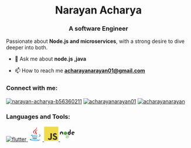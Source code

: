 <h1 align="center"> Narayan Acharya</h1>
<h3 align="center">A  software Engineer</h3>

Passionate about **Node.js and microservices**, with a strong desire to dive deeper into both.

- 💬 Ask me about **node.js ,java**

- 📫 How to reach me **acharayanarayan01@gmail.com**

<h3 align="left">Connect with me:</h3>
<p align="left">
<a href="https://linkedin.com/in/narayan-acharya-b56360211" target="blank"><img align="center" src="https://raw.githubusercontent.com/rahuldkjain/github-profile-readme-generator/master/src/images/icons/Social/linked-in-alt.svg" alt="narayan-acharya-b56360211" height="30" width="40" /></a>
<a href="https://fb.com/acharayanarayan01" target="blank"><img align="center" src="https://raw.githubusercontent.com/rahuldkjain/github-profile-readme-generator/master/src/images/icons/Social/facebook.svg" alt="acharayanarayan01" height="30" width="40" /></a>
<a href="https://instagram.com/acharayanarayan" target="blank"><img align="center" src="https://raw.githubusercontent.com/rahuldkjain/github-profile-readme-generator/master/src/images/icons/Social/instagram.svg" alt="acharayanarayan" height="30" width="40" /></a>
</p>

<h3 align="left">Languages and Tools:</h3>
<p align="left"> <a href="https://flutter.dev" target="_blank" rel="noreferrer"> <img src="https://www.vectorlogo.zone/logos/flutterio/flutterio-icon.svg" alt="flutter" width="40" height="40"/> </a> <a href="https://www.java.com" target="_blank" rel="noreferrer"> <img src="https://raw.githubusercontent.com/devicons/devicon/master/icons/java/java-original.svg" alt="java" width="40" height="40"/> </a> <a href="https://developer.mozilla.org/en-US/docs/Web/JavaScript" target="_blank" rel="noreferrer"> <img src="https://raw.githubusercontent.com/devicons/devicon/master/icons/javascript/javascript-original.svg" alt="javascript" width="40" height="40"/> </a> <a href="https://nodejs.org" target="_blank" rel="noreferrer"> <img src="https://raw.githubusercontent.com/devicons/devicon/master/icons/nodejs/nodejs-original-wordmark.svg" alt="nodejs" width="40" height="40"/> </a> </p>
